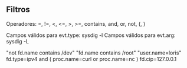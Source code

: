 ## Filtros ##

Operadores: =, !=, <, <=, >, >=, contains, and, or, not, (, )

Campos válidos para evt.type: sysdig -l
Campos válidos para evt.arg: sysdig -L

"not fd.name contains /dev"
"fd.name contains /root"
"user.name=loris"
fd.type=ipv4 and \( proc.name=curl or proc.name=nc \)
fd.cip=127.0.0.1
